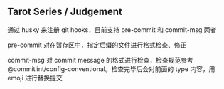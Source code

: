 ## Tarot Series / Judgement

通过 husky 来注册 git hooks，目前支持 pre-commit 和 commit-msg 两者

pre-commit 对在暂存区中，指定后缀的文件进行格式检查、修正

commit-msg 对 commit message 的格式进行检查，检查规范参考 @commitlint/config-conventional。检查完毕后会对前面的 type 内容，用 emoji 进行替换提交